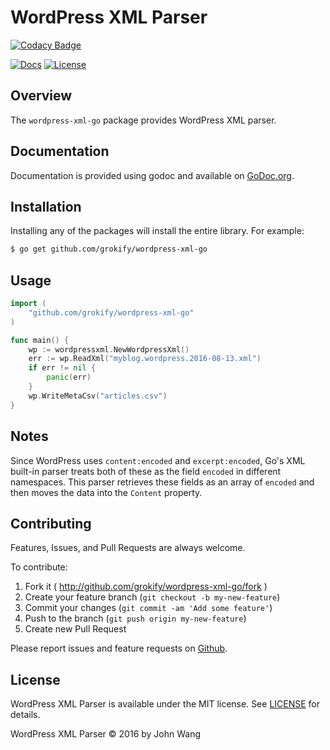 WordPress XML Parser
====================

[![Codacy Badge](https://api.codacy.com/project/badge/Grade/bc2a0f5a10f6459f8fba86f58f368553)](https://www.codacy.com/app/grokify/wordpress-xml-go?utm_source=github.com&utm_medium=referral&utm_content=grokify/wordpress-xml-go&utm_campaign=badger)

[![Docs][docs-godoc-svg]][docs-godoc-link]
[![License][license-svg]][license-link]

## Overview

The `wordpress-xml-go` package provides WordPress XML parser.

## Documentation

Documentation is provided using godoc and available on [GoDoc.org](https://godoc.org/github.com/grokify/wordpress-xml-go).

## Installation

Installing any of the packages will install the entire library. For example:

```bash
$ go get github.com/grokify/wordpress-xml-go
```

## Usage

```go
import (
	"github.com/grokify/wordpress-xml-go"
)

func main() {
	wp := wordpressxml.NewWordpressXml()
	err := wp.ReadXml("myblog.wordpress.2016-08-13.xml")
	if err != nil {
		panic(err)
	}
	wp.WriteMetaCsv("articles.csv")
}
```

## Notes

Since WordPress uses `content:encoded` and `excerpt:encoded`, Go's XML built-in parser treats both of these as the field `encoded` in different namespaces. This parser retrieves these fields as an array of `encoded` and then moves the data into the `Content` property.

## Contributing

Features, Issues, and Pull Requests are always welcome.

To contribute:

1. Fork it ( http://github.com/grokify/wordpress-xml-go/fork )
2. Create your feature branch (`git checkout -b my-new-feature`)
3. Commit your changes (`git commit -am 'Add some feature'`)
4. Push to the branch (`git push origin my-new-feature`)
5. Create new Pull Request

Please report issues and feature requests on [Github](https://github.com/grokify/wordpress-xml-go).

## License

WordPress XML Parser is available under the MIT license. See [LICENSE](LICENSE) for details.

WordPress XML Parser &copy; 2016 by John Wang

 [build-status-svg]: https://api.travis-ci.org/grokify/wordpress-xml-go.svg?branch=master
 [build-status-link]: https://travis-ci.org/grokify/wordpress-xml-go
 [docs-godoc-svg]: https://img.shields.io/badge/docs-godoc-blue.svg
 [docs-godoc-link]: https://godoc.org/github.com/grokify/wordpress-xml-go
 [license-svg]: https://img.shields.io/badge/license-MIT-blue.svg
 [license-link]: https://github.com/grokify/wordpress-xml-go/blob/master/LICENSE